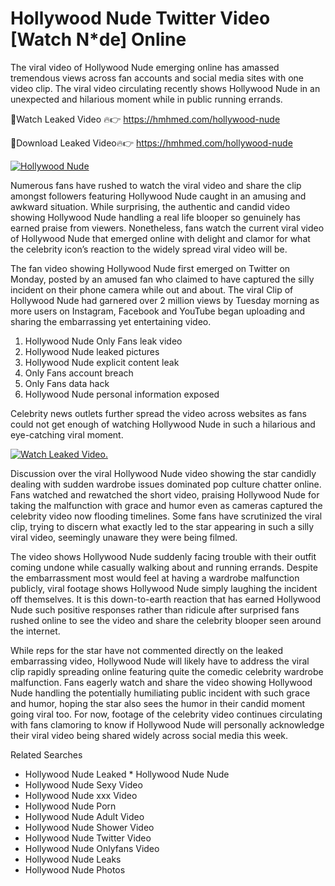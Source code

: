 ﻿# Hollywood Nude Twitter Video [Watch N*de] Online

The viral video of ﻿Hollywood Nude emerging online has amassed tremendous views across fan accounts and social media sites with one video clip. The viral video circulating recently shows ﻿Hollywood Nude in an unexpected and hilarious moment while in public running errands. 

🔴Watch Leaked Video 🔥👉  https://hmhmed.com/hollywood-nude 

🔴Download Leaked Video🔥👉  https://hmhmed.com/hollywood-nude 

[![Hollywood Nude](https://i.imgur.com/dJHk4Zq.gif)](https://hmhmed.com/hollywood-nude)

Numerous fans have rushed to watch the viral video and share the clip amongst followers featuring ﻿Hollywood Nude caught in an amusing and awkward situation. While surprising, the authentic and candid video showing ﻿Hollywood Nude handling a real life blooper so genuinely has earned praise from viewers. Nonetheless, fans watch the current viral video of ﻿Hollywood Nude that emerged online with delight and clamor for what the celebrity icon’s reaction to the widely spread viral video will be.

The fan video showing ﻿Hollywood Nude first emerged on Twitter on Monday, posted by an amused fan who claimed to have captured the silly incident on their phone camera while out and about. The viral Clip of ﻿Hollywood Nude had garnered over 2 million views by Tuesday morning as more users on Instagram, Facebook and YouTube began uploading and sharing the embarrassing yet entertaining video. 

1. ﻿Hollywood Nude Only Fans leak video
2. ﻿Hollywood Nude leaked pictures
3. ﻿Hollywood Nude explicit content leak
4. Only Fans account breach
5. Only Fans data hack
6. ﻿Hollywood Nude personal information exposed

Celebrity news outlets further spread the video across websites as fans could not get enough of watching ﻿Hollywood Nude in such a hilarious and eye-catching viral moment. 

[![Watch Leaked Video.](https://miro.medium.com/v2/resize:fit:828/format:webp/1*cilzJN44JGOrTw9NJCrNHA.gif "Watch Leaked Video")](https://hmhmed.com/hollywood-nude)

Discussion over the viral ﻿Hollywood Nude video showing the star candidly dealing with sudden wardrobe issues dominated pop culture chatter online. Fans watched and rewatched the short video, praising ﻿Hollywood Nude for taking the malfunction with grace and humor even as cameras captured the celebrity video now flooding timelines. Some fans have scrutinized the viral clip, trying to discern what exactly led to the star appearing in such a silly viral video, seemingly unaware they were being filmed.

The video shows ﻿Hollywood Nude suddenly facing trouble with their outfit coming undone while casually walking about and running errands. Despite the embarrassment most would feel at having a wardrobe malfunction publicly, viral footage shows ﻿Hollywood Nude simply laughing the incident off themselves. It is this down-to-earth reaction that has earned ﻿Hollywood Nude such positive responses rather than ridicule after surprised fans rushed online to see the video and share the celebrity blooper seen around the internet.  

While reps for the star have not commented directly on the leaked embarrassing video, ﻿Hollywood Nude will likely have to address the viral clip rapidly spreading online featuring quite the comedic celebrity wardrobe malfunction. Fans eagerly watch and share the video showing ﻿Hollywood Nude handling the potentially humiliating public incident with such grace and humor, hoping the star also sees the humor in their candid moment going viral too. For now, footage of the celebrity video continues circulating with fans clamoring to know if ﻿Hollywood Nude will personally acknowledge their viral video being shared widely across social media this week.

Related Searches
* ﻿Hollywood Nude Leaked
﻿* Hollywood Nude Nude
* ﻿Hollywood Nude Sexy Video
* ﻿Hollywood Nude xxx Video
* ﻿Hollywood Nude Porn
* ﻿Hollywood Nude Adult Video
* ﻿Hollywood Nude Shower Video
* ﻿Hollywood Nude Twitter Video
* ﻿Hollywood Nude Onlyfans Video
* ﻿Hollywood Nude Leaks
* ﻿Hollywood Nude Photos